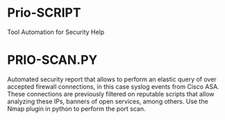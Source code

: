 # Prio-SCRIPT
Tool  Automation for Security Help

# PRIO-SCAN.PY
Automated security report that allows to perform an elastic query of over accepted firewall connections, in this case syslog events from Cisco ASA. These connections are previously filtered on reputable scripts that allow analyzing these IPs, banners of open services, among others. Use the Nmap plugin in python to perform the port scan.
